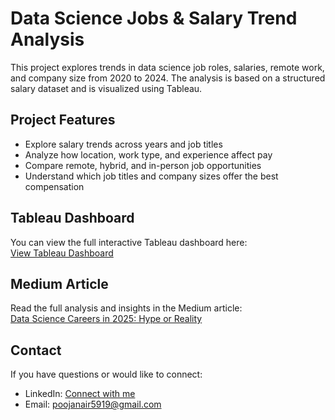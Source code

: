 # Data Science Jobs & Salary Trend Analysis

This project explores trends in data science job roles, salaries, remote work, and company size from 2020 to 2024. The analysis is based on a structured salary dataset and is visualized using Tableau.

## Project Features

- Explore salary trends across years and job titles  
- Analyze how location, work type, and experience affect pay  
- Compare remote, hybrid, and in-person job opportunities  
- Understand which job titles and company sizes offer the best compensation

## Tableau Dashboard

You can view the full interactive Tableau dashboard here:  
[View Tableau Dashboard](https://public.tableau.com/views/DataVizAnalysis_17541449558110/Overview?:language=en-GB&:sid=&:redirect=auth&:display_count=n&:origin=viz_share_link)

## Medium Article

Read the full analysis and insights in the Medium article:  
[Data Science Careers in 2025: Hype or Reality](https://medium.com/@poojanair5919/data-science-careers-in-2025-hype-or-reality-aa9a325710d8)

## Contact

If you have questions or would like to connect:

- LinkedIn: [Connect with me](https://www.linkedin.com/in/poojanair5919/)
- Email: poojanair5919@gmail.com

